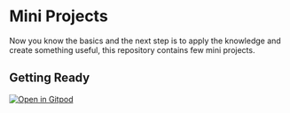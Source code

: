 # Mini Projects

Now you know the basics and the next step is to apply the knowledge and create something useful, this repository contains few mini projects.

## Getting Ready

[![Open in Gitpod](https://gitpod.io/button/open-in-gitpod.svg)](https://gitpod.io/#https://github.com/guztus/prep-course-final)
